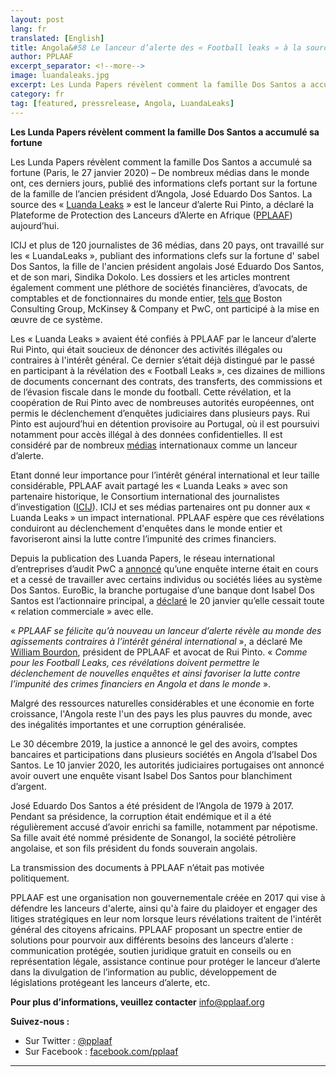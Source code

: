 ```yaml
---
layout: post
lang: fr
translated: [English]
title: Angola&#58 Le lanceur d’alerte des « Football leaks » à la source des « Luanda Papers »
author: PPLAAF
excerpt_separator: <!--more-->
image: luandaleaks.jpg
excerpt: Les Lunda Papers révèlent comment la famille Dos Santos a accumulé sa fortune
category: fr
tag: [featured, pressrelease, Angola, LuandaLeaks]
---
```

**Les Lunda Papers révèlent comment la famille Dos Santos a accumulé sa fortune**

Les Lunda Papers révèlent comment la famille Dos Santos a accumulé sa fortune (Paris, le 27 janvier 2020) – De nombreux médias dans le monde ont, ces derniers jours, publié des informations clefs portant sur la fortune de la famille de l’ancien président d’Angola, José Eduardo Dos Santos. La source des « [Luanda Leaks](https://www.icij.org/investigations/luanda-leaks/how-africas-richest-woman-exploited-family-ties-shell-companies-and-inside-deals-to-build-an-empire/) » est le lanceur d’alerte Rui Pinto, a déclaré la Plateforme de Protection des Lanceurs d’Alerte en Afrique ([PPLAAF](https://www.pplaaf.org/)) aujourd’hui. 

ICIJ et plus de 120 journalistes de 36 médias, dans 20 pays, ont travaillé sur les « LuandaLeaks », publiant des informations clefs sur la fortune d&#39; sabel Dos Santos, la fille de l&#39;ancien président angolais José Eduardo Dos Santos, et de son mari, Sindika Dokolo. Les dossiers et les articles montrent également comment une pléthore de sociétés financières, d’avocats, de comptables et de fonctionnaires du monde entier, [tels que](https://www.nytimes.com/2020/01/19/world/africa/isabel-dos-santos-angola.html) Boston Consulting Group, McKinsey &amp; Company et PwC, ont participé à la mise en œuvre de ce système. 

Les « Luanda Leaks » avaient été confiés à PPLAAF par le lanceur d’alerte Rui Pinto, qui était soucieux de dénoncer des activités illégales ou contraires à l&#39;intérêt général. Ce dernier s’était déjà distingué par le passé en participant à la révélation des « Football Leaks », ces dizaines de millions de documents concernant des contrats, des transferts, des commissions et de l’évasion fiscale dans le monde du football. Cette révélation, et la coopération de Rui Pinto avec de nombreuses autorités européennes, ont permis le déclenchement d’enquêtes judiciaires dans plusieurs pays. Rui Pinto est aujourd’hui en détention provisoire au Portugal, où il est poursuivi notamment pour accès illégal à des données confidentielles. Il est considéré par de nombreux [médias](https://www.spiegel.de/international/zeitgeist/interview-with-lawyer-of-football-leaks-informant-rui-pinto-a-1287024.html) internationaux comme un lanceur d’alerte. 

Etant donné leur importance pour l’intérêt général international et leur taille considérable, PPLAAF avait partagé les « Luanda Leaks » avec son partenaire historique, le Consortium international des journalistes d’investigation ([ICIJ](https://www.icij.org/)). ICIJ et ses médias partenaires ont pu donner aux « Luanda Leaks » un impact international. PPLAAF espère que ces révélations conduiront au déclenchement d&#39;enquêtes dans le monde entier et favoriseront ainsi la lutte contre l’impunité des crimes financiers. 

Depuis la publication des Luanda Papers, le réseau international d’entreprises d’audit PwC a [annoncé](https://www.theguardian.com/business/blog/live/2020/jan/20/wef-calls-for-greater-social-mobility-imf-economic-forecasts-as-davos-gets-under-way-business-live) qu’une enquête interne était en cours et a cessé de travailler avec certains individus ou sociétés liées au système Dos Santos. EuroBic, la branche portugaise d’une banque dont Isabel Dos Santos est l’actionnaire principal, a [déclaré](https://www.nytimes.com/2020/01/20/world/africa/isabel-dos-santos-bank.html) le 20 janvier qu’elle cessait toute « relation commerciale » avec elle. 

« _PPLAAF se félicite qu’à nouveau un lanceur d’alerte révèle au monde des agissements contraires à l’intérêt général international_ », a déclaré Me [William Bourdon](https://twitter.com/BourdonWilliam2), président de  PPLAAF et avocat de Rui Pinto. « _Comme pour les Football Leaks, ces révélations doivent permettre le déclenchement de nouvelles enquêtes et ainsi favoriser la lutte contre l’impunité des crimes financiers en Angola et dans le monde_ ». 

Malgré des ressources naturelles considérables et une économie en forte croissance, l&#39;Angola reste l&#39;un des pays les plus pauvres du monde, avec des inégalités importantes et une corruption généralisée. 

Le 30 décembre 2019, la justice a annoncé le gel des avoirs, comptes bancaires et participations dans plusieurs sociétés en Angola d’Isabel Dos Santos. Le 10 janvier 2020, les autorités judiciaires portugaises ont annoncé avoir ouvert une enquête visant Isabel Dos Santos pour blanchiment d’argent. 

José Eduardo Dos Santos a été président de l’Angola de 1979 à 2017. Pendant sa présidence, la corruption était endémique et il a été régulièrement accusé d’avoir enrichi sa famille, notamment par népotisme. Sa fille avait été nommé présidente de Sonangol, la société pétrolière angolaise, et son fils président du fonds souverain angolais. 

La transmission des documents à PPLAAF n’était pas motivée politiquement. 

PPLAAF est une organisation non gouvernementale créée en 2017 qui vise à défendre les lanceurs d&#39;alerte, ainsi qu&#39;à faire du plaidoyer et engager des litiges stratégiques en leur nom lorsque leurs révélations traitent de l&#39;intérêt général des citoyens africains. PPLAAF proposant un spectre entier de solutions pour pourvoir aux différents besoins des lanceurs d’alerte : communication protégée, soutien juridique gratuit en conseils ou en représentation légale, assistance continue pour protéger le lanceur d’alerte dans la divulgation de l’information au public, développement de législations protégeant les lanceurs d’alerte, etc. 

**Pour plus d’informations, veuillez contacter** [info@pplaaf.org](mailto:info@pplaaf.org)

**Suivez-nous :** 
- Sur Twitter : [@pplaaf](https://twitter.com/pplaaf)
- Sur Facebook : [facebook.com/pplaaf](https://www.facebook.com/PPLAAF/) 

----------------------